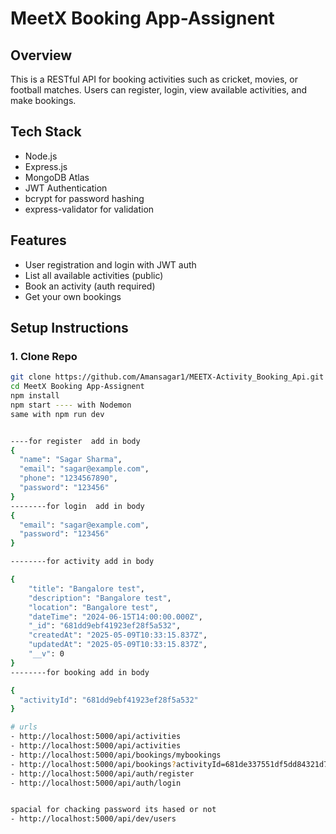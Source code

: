 # MeetX Booking App-Assignent

## Overview
This is a RESTful API for booking activities such as cricket, movies, or football matches. Users can register, login, view available activities, and make bookings.

## Tech Stack
- Node.js
- Express.js
- MongoDB Atlas
- JWT Authentication
- bcrypt for password hashing
- express-validator for validation

## Features
- User registration and login with JWT auth
- List all available activities (public)
- Book an activity (auth required)
- Get your own bookings

## Setup Instructions

### 1. Clone Repo
```bash
git clone https://github.com/Amansagar1/MEETX-Activity_Booking_Api.git
cd MeetX Booking App-Assignent
npm install
npm start ---- with Nodemon
same with npm run dev


----for register  add in body 
{
  "name": "Sagar Sharma",
  "email": "sagar@example.com",
  "phone": "1234567890",
  "password": "123456"
}
--------for login  add in body 
{
  "email": "sagar@example.com",
  "password": "123456"
}

--------for activity add in body 

{
    "title": "Bangalore test",
    "description": "Bangalore test",
    "location": "Bangalore test",
    "dateTime": "2024-06-15T14:00:00.000Z",
    "_id": "681dd9ebf41923ef28f5a532",
    "createdAt": "2025-05-09T10:33:15.837Z",
    "updatedAt": "2025-05-09T10:33:15.837Z",
    "__v": 0
}
--------for booking add in body 

{
  "activityId": "681dd9ebf41923ef28f5a532"
}

# urls
- http://localhost:5000/api/activities
- http://localhost:5000/api/activities
- http://localhost:5000/api/bookings/mybookings
- http://localhost:5000/api/bookings?activityId=681de337551df5dd84321d7e
- http://localhost:5000/api/auth/register
- http://localhost:5000/api/auth/login


spacial for chacking password its hased or not 
- http://localhost:5000/api/dev/users